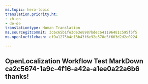 ```yaml
---
ms.topic: hero-topic
translation.priority.ht:
- zh-cn
- de-de
translationtype: Human Translation
ms.sourcegitcommit: 3c6c65b1fe3de3e8987bdec641196481c595f5f5
ms.openlocfilehash: ef9a1275b4c13b43f6e92e578e5f603d2d2c0224

---
```

## OpenLocalization Workflow Test MarkDown ca2c5674-1a9c-4f16-a42a-a1ee0a22a6b6 thanks!



<!--HONumber=Jul16_HO4-->


